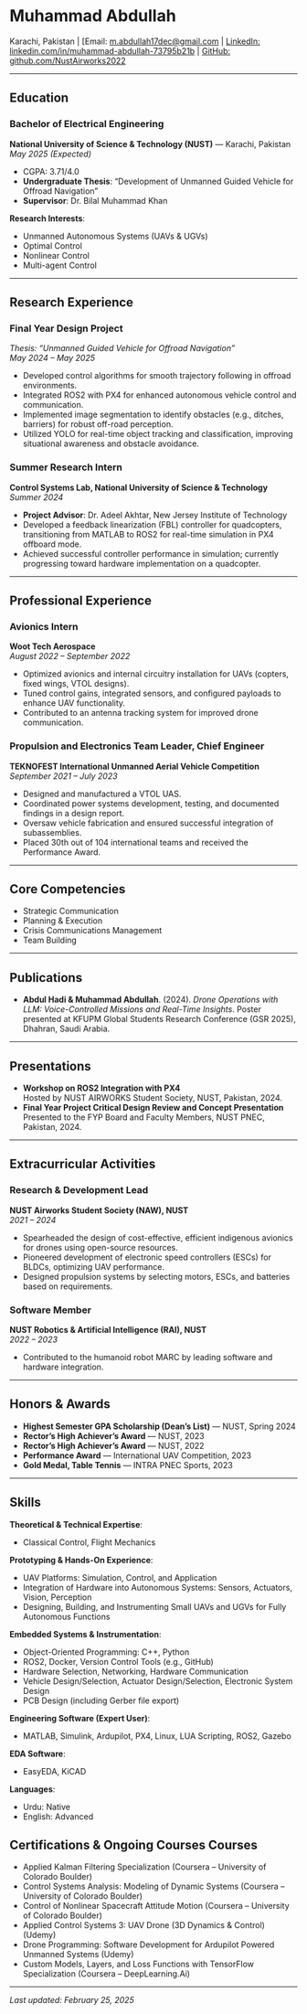 # Muhammad Abdullah

Karachi, Pakistan | [Email: m.abdullah17dec@gmail.com | [LinkedIn: linkedin.com/in/muhammad-abdullah-73795b21b](www.linkedin.com/in/muhammad-abdullah-73795b21b) | [GitHub: github.com/NustAirworks2022](https://github.com/NustAirworks2022)

---

## Education

### Bachelor of Electrical Engineering  
**National University of Science & Technology (NUST)** — Karachi, Pakistan  
*May 2025 (Expected)*  
- CGPA: 3.71/4.0  
- **Undergraduate Thesis**: “Development of Unmanned Guided Vehicle for Offroad Navigation”  
- **Supervisor**: Dr. Bilal Muhammad Khan  

**Research Interests**:  
- Unmanned Autonomous Systems (UAVs & UGVs)  
- Optimal Control  
- Nonlinear Control  
- Multi-agent Control  

---

## Research Experience

### Final Year Design Project  
*Thesis: “Unmanned Guided Vehicle for Offroad Navigation”*  
*May 2024 – May 2025*  
- Developed control algorithms for smooth trajectory following in offroad environments.  
- Integrated ROS2 with PX4 for enhanced autonomous vehicle control and communication.  
- Implemented image segmentation to identify obstacles (e.g., ditches, barriers) for robust off-road perception.  
- Utilized YOLO for real-time object tracking and classification, improving situational awareness and obstacle avoidance.  

### Summer Research Intern  
**Control Systems Lab, National University of Science & Technology**  
*Summer 2024*  
- **Project Advisor**: Dr. Adeel Akhtar, New Jersey Institute of Technology  
- Developed a feedback linearization (FBL) controller for quadcopters, transitioning from MATLAB to ROS2 for real-time simulation in PX4 offboard mode.  
- Achieved successful controller performance in simulation; currently progressing toward hardware implementation on a quadcopter.  

---

## Professional Experience

### Avionics Intern  
**Woot Tech Aerospace**  
*August 2022 – September 2022*  
- Optimized avionics and internal circuitry installation for UAVs (copters, fixed wings, VTOL designs).  
- Tuned control gains, integrated sensors, and configured payloads to enhance UAV functionality.  
- Contributed to an antenna tracking system for improved drone communication.  

### Propulsion and Electronics Team Leader, Chief Engineer  
**TEKNOFEST International Unmanned Aerial Vehicle Competition**  
*September 2021 – July 2023*  
- Designed and manufactured a VTOL UAS.  
- Coordinated power systems development, testing, and documented findings in a design report.  
- Oversaw vehicle fabrication and ensured successful integration of subassemblies.  
- Placed 30th out of 104 international teams and received the Performance Award.  

---

## Core Competencies
- Strategic Communication  
- Planning & Execution  
- Crisis Communications Management  
- Team Building  

---

## Publications
- **Abdul Hadi & Muhammad Abdullah**. (2024). *Drone Operations with LLM: Voice-Controlled Missions and Real-Time Insights*. Poster presented at KFUPM Global Students Research Conference (GSR 2025), Dhahran, Saudi Arabia.  

---

## Presentations
- **Workshop on ROS2 Integration with PX4**  
  Hosted by NUST AIRWORKS Student Society, NUST, Pakistan, 2024.  
- **Final Year Project Critical Design Review and Concept Presentation**  
  Presented to the FYP Board and Faculty Members, NUST PNEC, Pakistan, 2024.  

---

## Extracurricular Activities

### Research & Development Lead  
**NUST Airworks Student Society (NAW), NUST**  
*2021 – 2024*  
- Spearheaded the design of cost-effective, efficient indigenous avionics for drones using open-source resources.  
- Pioneered development of electronic speed controllers (ESCs) for BLDCs, optimizing UAV performance.  
- Designed propulsion systems by selecting motors, ESCs, and batteries based on requirements.  

### Software Member  
**NUST Robotics & Artificial Intelligence (RAI), NUST**  
*2022 – 2023*  
- Contributed to the humanoid robot MARC by leading software and hardware integration.  

---

## Honors & Awards
- **Highest Semester GPA Scholarship (Dean’s List)** — NUST, Spring 2024  
- **Rector’s High Achiever’s Award** — NUST, 2023  
- **Rector’s High Achiever’s Award** — NUST, 2022  
- **Performance Award** — International UAV Competition, 2023  
- **Gold Medal, Table Tennis** — INTRA PNEC Sports, 2023  

---

## Skills

**Theoretical & Technical Expertise**:  
- Classical Control, Flight Mechanics 

**Prototyping & Hands-On Experience**:  
- UAV Platforms: Simulation, Control, and Application  
- Integration of Hardware into Autonomous Systems: Sensors, Actuators, Vision, Perception  
- Designing, Building, and Instrumenting Small UAVs and UGVs for Fully Autonomous Functions  

**Embedded Systems & Instrumentation**:  
- Object-Oriented Programming: C++, Python  
- ROS2, Docker, Version Control Tools (e.g., GitHub)  
- Hardware Selection, Networking, Hardware Communication  
- Vehicle Design/Selection, Actuator Design/Selection, Electronic System Design  
- PCB Design (including Gerber file export)  

**Engineering Software (Expert User)**:  
- MATLAB, Simulink, Ardupilot, PX4, Linux, LUA Scripting, ROS2, Gazebo  

**EDA Software**:  
- EasyEDA, KiCAD  

**Languages**:  
- Urdu: Native  
- English: Advanced  


## Certifications & Ongoing Courses Courses
- Applied Kalman Filtering Specialization (Coursera – University of Colorado Boulder)  
- Control Systems Analysis: Modeling of Dynamic Systems (Coursera – University of Colorado Boulder)  
- Control of Nonlinear Spacecraft Attitude Motion (Coursera – University of Colorado Boulder)  
- Applied Control Systems 3: UAV Drone (3D Dynamics & Control) (Udemy)  
- Drone Programming: Software Development for Ardupilot Powered Unmanned Systems (Udemy)  
- Custom Models, Layers, and Loss Functions with TensorFlow Specialization (Coursera – DeepLearning.Ai)  

---

*Last updated: February 25, 2025*
